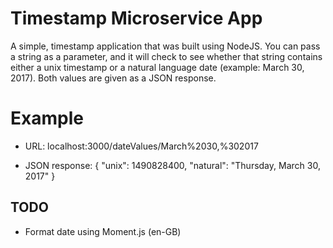 # Timestamp Microservice App

A simple, timestamp application that was built using NodeJS. You can pass a string as a parameter, and it will check to see whether that string contains either a unix timestamp or a natural language date (example: March 30, 2017). Both values are given as a JSON response.

# Example 

* URL: 
localhost:3000/dateValues/March%2030,%302017

* JSON response:
{
  "unix": 1490828400,
  "natural": "Thursday, March 30, 2017"
}

## TODO
 * Format date using Moment.js (en-GB)